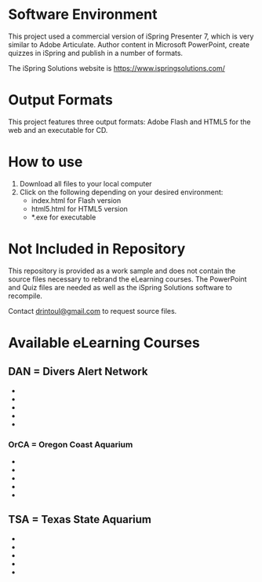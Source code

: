 # Software Environment

This project used a commercial version of iSpring Presenter 7, which is very similar to Adobe Articulate. Author content in Microsoft PowerPoint, create quizzes in iSpring and publish in a number of formats.

The iSpring Solutions website is https://www.ispringsolutions.com/

# Output Formats

This project features three output formats: Adobe Flash and HTML5 for the web and an executable for CD.

# How to use

<ol>
<li>Download all files to your local computer</li>
<li>Click on the following depending on your desired environment:
  <ul>
  <li>index.html for Flash version</li>
  <li>html5.html for HTML5 version</li>
  <li>*.exe for executable</li>
  </ul>
</ol>

# Not Included in Repository

This repository is provided as a work sample and does not contain the source files necessary to rebrand the eLearning courses. The PowerPoint and Quiz files are needed as well as the iSpring Solutions software to recompile. 

Contact <a href="mailto:drintoul@gmail.com">drintoul@gmail.com</a> to request source files.

# Available eLearning Courses

## DAN = Divers Alert Network

<ul>
  <li></li>
  <li></li>
  <li></li>
  <li></li>
  <li></li>
</ul>

### OrCA = Oregon Coast Aquarium

<ul>
  <li></li>
  <li></li>
  <li></li>
  <li></li>
  <li></li>
</ul>

## TSA = Texas State Aquarium

<ul>
  <li></li>
  <li></li>
  <li></li>
  <li></li>
  <li></li>
</ul>
